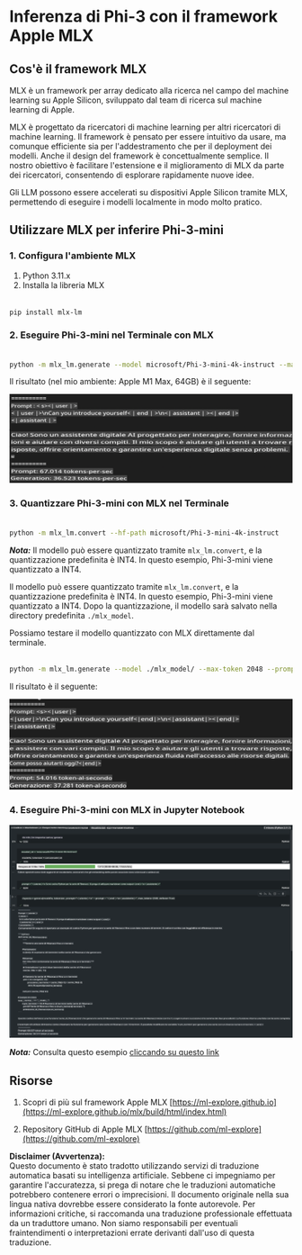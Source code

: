 # **Inferenza di Phi-3 con il framework Apple MLX**

## **Cos'è il framework MLX**

MLX è un framework per array dedicato alla ricerca nel campo del machine learning su Apple Silicon, sviluppato dal team di ricerca sul machine learning di Apple.

MLX è progettato da ricercatori di machine learning per altri ricercatori di machine learning. Il framework è pensato per essere intuitivo da usare, ma comunque efficiente sia per l'addestramento che per il deployment dei modelli. Anche il design del framework è concettualmente semplice. Il nostro obiettivo è facilitare l'estensione e il miglioramento di MLX da parte dei ricercatori, consentendo di esplorare rapidamente nuove idee.

Gli LLM possono essere accelerati su dispositivi Apple Silicon tramite MLX, permettendo di eseguire i modelli localmente in modo molto pratico.

## **Utilizzare MLX per inferire Phi-3-mini**

### **1. Configura l'ambiente MLX**

1. Python 3.11.x  
2. Installa la libreria MLX  

```bash

pip install mlx-lm

```

### **2. Eseguire Phi-3-mini nel Terminale con MLX**

```bash

python -m mlx_lm.generate --model microsoft/Phi-3-mini-4k-instruct --max-token 2048 --prompt  "<|user|>\nCan you introduce yourself<|end|>\n<|assistant|>"

```

Il risultato (nel mio ambiente: Apple M1 Max, 64GB) è il seguente:

![Terminal](../../../../../translated_images/01.0d0f100b646a4e4c4f1cd36c1a05727cd27f1e696ed642c06cf6e2c9bbf425a4.it.png)

### **3. Quantizzare Phi-3-mini con MLX nel Terminale**

```bash

python -m mlx_lm.convert --hf-path microsoft/Phi-3-mini-4k-instruct

```

***Nota:*** Il modello può essere quantizzato tramite `mlx_lm.convert`, e la quantizzazione predefinita è INT4. In questo esempio, Phi-3-mini viene quantizzato a INT4.

Il modello può essere quantizzato tramite `mlx_lm.convert`, e la quantizzazione predefinita è INT4. In questo esempio, Phi-3-mini viene quantizzato a INT4. Dopo la quantizzazione, il modello sarà salvato nella directory predefinita `./mlx_model`.

Possiamo testare il modello quantizzato con MLX direttamente dal terminale.

```bash

python -m mlx_lm.generate --model ./mlx_model/ --max-token 2048 --prompt  "<|user|>\nCan you introduce yourself<|end|>\n<|assistant|>"

```

Il risultato è il seguente:

![INT4](../../../../../translated_images/02.04e0be1f18a90a58ad47e0c9d9084ac94d0f1a8c02fa707d04dd2dfc7e9117c6.it.png)

### **4. Eseguire Phi-3-mini con MLX in Jupyter Notebook**

![Notebook](../../../../../translated_images/03.0cf0092fe143357656bb5a7bc6427c41d8528d772d38a82d0b2693e2a3eeb16e.it.png)

***Nota:*** Consulta questo esempio [cliccando su questo link](../../../../../code/03.Inference/MLX/MLX_DEMO.ipynb)

## **Risorse**

1. Scopri di più sul framework Apple MLX [https://ml-explore.github.io](https://ml-explore.github.io/mlx/build/html/index.html)

2. Repository GitHub di Apple MLX [https://github.com/ml-explore](https://github.com/ml-explore)

**Disclaimer (Avvertenza):**  
Questo documento è stato tradotto utilizzando servizi di traduzione automatica basati su intelligenza artificiale. Sebbene ci impegniamo per garantire l'accuratezza, si prega di notare che le traduzioni automatiche potrebbero contenere errori o imprecisioni. Il documento originale nella sua lingua nativa dovrebbe essere considerato la fonte autorevole. Per informazioni critiche, si raccomanda una traduzione professionale effettuata da un traduttore umano. Non siamo responsabili per eventuali fraintendimenti o interpretazioni errate derivanti dall'uso di questa traduzione.